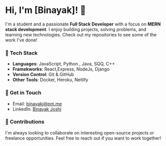 # Hi, I'm [Binayak]! 👋

I'm a student and a passionate **Full Stack Developer** with a focus on **MERN stack development**. I enjoy building projects, solving problems, and learning new technologies. Check out my repositories to see some of the work I've done!

### 🔧 **Tech Stack**

- **Languages**: JavaScript, Python , Java, SQQ, C++
- **Framekworks**: React,Express, NodeJs, Django
- **Version Control**: Git & GitHub
- **Other Tools**: Docker, Heroku, Netlify



### 💬 **Get in Touch**
- Email: [binayakj@pm.me](binayakj@pm.me)
- LinkedIn: [Binayak Joshi](https://www.linkedin.com/in/binayak-joshi-266203305/)

### 🤝 **Contributions**
I'm always looking to collaborate on interesting open-source projects or freelance opportunities. Feel free to reach out if you want to work together!


